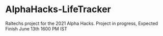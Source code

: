 # AlphaHacks-LifeTracker
 Raltechs project for the 2021 Alpha Hacks. 
Project in progress, Expected Finish June 13th 1600 PM IST
